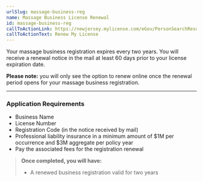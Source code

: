```yaml
---
urlSlug: massage-business-reg
name: Massage Business License Renewal
id: massage-business-reg
callToActionLink: https://newjersey.mylicense.com/eGov/PersonSearchResults.aspx?Facility=Y
callToActionText: Renew My License
---
```

Your massage business registration expires every two years. You will receive a renewal notice in the mail at least 60 days prior to your license expiration date.

**Please note:** you will only see the option to renew online once the renewal period opens for your massage business registration. 

- - -
### Application Requirements
* Business Name
* License Number
* Registration Code (in the notice received by mail) 
* Professional liability insurance in a minimum amount of $1M per occurrence and $3M aggregate per policy year
* Pay the associated fees for the registration renewal

> **Once completed, you will have:**
>
> * A renewed business registration valid for two years